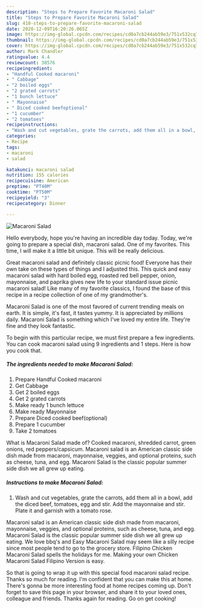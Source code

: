 ```yaml
---
description: "Steps to Prepare Favorite Macaroni Salad"
title: "Steps to Prepare Favorite Macaroni Salad"
slug: 410-steps-to-prepare-favorite-macaroni-salad
date: 2020-12-09T16:20:26.065Z
image: https://img-global.cpcdn.com/recipes/cd0a7cb244ab59e3/751x532cq70/macaroni-salad-recipe-main-photo.jpg
thumbnail: https://img-global.cpcdn.com/recipes/cd0a7cb244ab59e3/751x532cq70/macaroni-salad-recipe-main-photo.jpg
cover: https://img-global.cpcdn.com/recipes/cd0a7cb244ab59e3/751x532cq70/macaroni-salad-recipe-main-photo.jpg
author: Mark Chandler
ratingvalue: 4.4
reviewcount: 30576
recipeingredient:
- "Handful Cooked macaroni"
- " Cabbage"
- "2 boiled eggs"
- "2 grated carrots"
- "1 bunch lettuce"
- " Mayonnaise"
- " Diced cooked beefoptional"
- "1 cucumber"
- "2 tomatoes"
recipeinstructions:
- "Wash and cut vegetables, grate the carrots, add them all in a bowl, add the diced beef, tomatoes, egg and stir. Add the mayonnaise and stir. Plate it and garnish with a tomato rose."
categories:
- Recipe
tags:
- macaroni
- salad

katakunci: macaroni salad 
nutrition: 155 calories
recipecuisine: American
preptime: "PT40M"
cooktime: "PT50M"
recipeyield: "3"
recipecategory: Dinner

---
```



![Macaroni Salad](https://img-global.cpcdn.com/recipes/cd0a7cb244ab59e3/751x532cq70/macaroni-salad-recipe-main-photo.jpg)

Hello everybody, hope you're having an incredible day today. Today, we're going to prepare a special dish, macaroni salad. One of my favorites. This time, I will make it a little bit unique. This will be really delicious.

Great macaroni salad and definitely classic picnic food! Everyone has their own take on these types of things and I adjusted this. This quick and easy macaroni salad with hard boiled egg, roasted red bell pepper, onion, mayonnaise, and paprika gives new life to your standard issue picnic macaroni salad! Like many of my favorite classics, I found the base of this recipe in a recipe collection of one of my grandmother&#39;s.

Macaroni Salad is one of the most favored of current trending meals on earth. It is simple, it's fast, it tastes yummy. It is appreciated by millions daily. Macaroni Salad is something which I've loved my entire life. They're fine and they look fantastic.


To begin with this particular recipe, we must first prepare a few ingredients. You can cook macaroni salad using 9 ingredients and 1 steps. Here is how you cook that.

<!--inarticleads1-->

##### The ingredients needed to make Macaroni Salad:

1. Prepare Handful Cooked macaroni
1. Get  Cabbage
1. Get 2 boiled eggs
1. Get 2 grated carrots
1. Make ready 1 bunch lettuce
1. Make ready  Mayonnaise
1. Prepare  Diced cooked beef(optional)
1. Prepare 1 cucumber
1. Take 2 tomatoes


What is Macaroni Salad made of? Cooked macaroni, shredded carrot, green onions, red peppers/capsicum. Macaroni salad is an American classic side dish made from macaroni, mayonnaise, veggies, and optional proteins, such as cheese, tuna, and egg. Macaroni Salad is the classic popular summer side dish we all grew up eating. 

<!--inarticleads2-->

##### Instructions to make Macaroni Salad:

1. Wash and cut vegetables, grate the carrots, add them all in a bowl, add the diced beef, tomatoes, egg and stir. Add the mayonnaise and stir. Plate it and garnish with a tomato rose.


Macaroni salad is an American classic side dish made from macaroni, mayonnaise, veggies, and optional proteins, such as cheese, tuna, and egg. Macaroni Salad is the classic popular summer side dish we all grew up eating. We love bbq&#39;s and Easy Macaroni Salad may seem like a silly recipe since most people tend to go to the grocery store. Filipino Chicken Macaroni Salad spells the holidays for me. Making your own Chicken Macaroni Salad Filipino Version is easy. 

So that is going to wrap it up with this special food macaroni salad recipe. Thanks so much for reading. I'm confident that you can make this at home. There's gonna be more interesting food at home recipes coming up. Don't forget to save this page in your browser, and share it to your loved ones, colleague and friends. Thanks again for reading. Go on get cooking!
